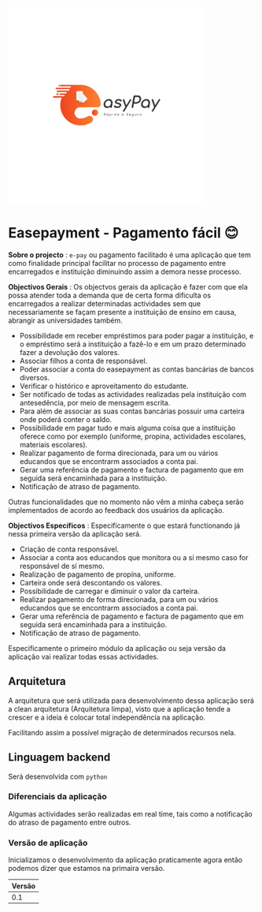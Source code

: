 <img src="easyPay-logo.jpg" alt="Easepayment logo" height="400px">

# Easepayment - Pagamento fácil :blush:

**Sobre o projecto** :
`e-pay` ou pagamento facilitado é uma aplicação que tem como finalidade principal facilitar no processo de pagamento entre encarregados e instituição diminuindo assim a demora nesse processo.

**Objectivos Gerais** :
Os objectvos gerais da aplicação é fazer com que ela possa atender toda a demanda que de certa forma dificulta os encarregados a realizar determinadas actividades sem que necessariamente se façam presente a instituição de ensino em causa, abrangir as universidades também.

- Possibilidade em receber empréstimos para poder pagar a instituição, e o empréstimo será a instituição a fazê-lo e em um prazo determinado fazer a devolução dos valores.
- Associar filhos a conta de responsável.
- Poder associar a conta do easepayment as contas bancárias de bancos diversos.
- Verificar o histórico e aproveitamento do estudante.
- Ser notificado de todas as actividades realizadas pela instituição com antesedência, por meio de mensagem escrita.
- Para além de associar as suas contas bancárias possuir uma carteira onde poderá conter o saldo.
- Possibilidade em pagar tudo e mais alguma coisa que a instituição oferece como por exemplo (uniforme, propina, actividades escolares, materiais escolares).
- Realizar pagamento de forma direcionada, para um ou vários educandos que se encontrarm associados a conta pai.
- Gerar uma referência de pagamento e factura de pagamento que em seguida será encaminhada para a instituição.
- Notificação de atraso de pagamento.

Outras funcionalidades que no momento não vêm a minha cabeça serão implementados de acordo ao feedback dos usuários da aplicação.

**Objectivos Específicos** :
Especificamente o que estará functionando já nessa primeira versão da aplicação será.
- Criação de conta responsável.
- Associar a conta aos educandos que monitora ou a sí mesmo caso for responsável de sí mesmo.
- Realização de pagamento de propína, uniforme.
- Carteira onde será descontando os valores.
- Possibilidade de carregar e diminuir o valor da carteira.
- Realizar pagamento de forma direcionada, para um ou vários educandos que se encontrarm associados a conta pai.
- Gerar uma referência de pagamento e factura de pagamento que em seguida será encaminhada para a instituição.
- Notificação de atraso de pagamento.

Especificamente o primeiro módulo da aplicação ou seja versão da aplicação vai realizar todas essas actividades.

## Arquitetura

A arquitetura que será utilizada para desenvolvimento dessa aplicação será a clean arquitetura (Arquitetura limpa), visto que a aplicação tende a crescer e a ideia é colocar total independência na aplicação.

Facilitando assim a possível migração de determinados recursos nela.

## Linguagem backend

Será desenvolvida com `python`

### Diferenciais da aplicação

Algumas actividades serão realizadas em real time, tais como a notificação do atraso de pagamento entre outros.


### Versão de aplicação

Inicializamos o desenvolvimento da aplicação praticamente agora então podemos dizer que estamos na primaira versão.

| Versão |
| ------ |
| 0.1    |

